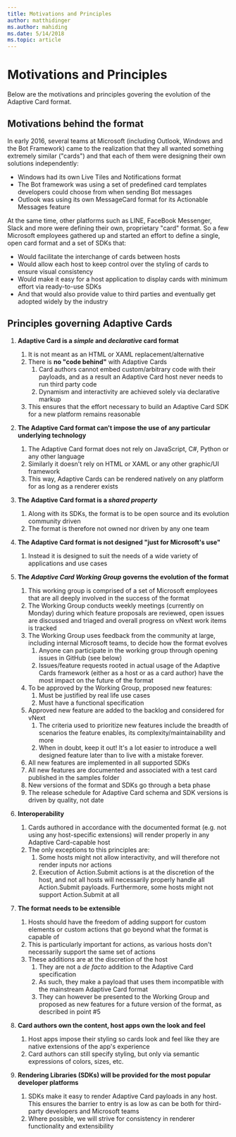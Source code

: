 ```yaml
---
title: Motivations and Principles
author: matthidinger
ms.author: mahiding
ms.date: 5/14/2018
ms.topic: article
---
```


# Motivations and Principles

Below are the motivations and principles govering the evolution of the Adaptive Card format.

## Motivations behind the format

In early 2016, several teams at Microsoft (including Outlook, Windows and the Bot Framework) came to the realization that they all wanted something extremely similar ("cards") and that each of them were designing their own solutions independently:

- Windows had its own Live Tiles and Notifications format
-  The Bot framework was using a set of predefined card templates developers could choose from when sending Bot messages
- Outlook was using its own MessageCard format for its Actionable Messages feature

At the same time, other platforms such as LINE, FaceBook Messenger, Slack and more were defining their own, proprietary "card" format. So a few Microsoft employees gathered up and started an effort to define a single, open card format and a set of SDKs that:

- Would facilitate the interchange of cards between hosts
- Would allow each host to keep control over the styling of cards to ensure visual consistency
- Would make it easy for a host application to display cards with minimum effort via ready-to-use SDKs
- And that would also provide value to third parties and eventually get adopted widely by the industry

## Principles governing Adaptive Cards

1.  **Adaptive Card is a _simple_ and _declarative_ card format**

    1.  It is not meant as an HTML or XAML replacement/alternative
    2.  There is **no "code behind"** with Adaptive Cards
        1. Card authors cannot embed custom/arbitrary code with their payloads, and as a result an Adaptive Card host never needs to run third party code
        2. Dynamism and interactivity are achieved solely via declarative markup
    3.  This ensures that the effort necessary to build an Adaptive Card SDK for a new platform remains reasonable

2.  **The Adaptive Card format can't impose the use of any particular underlying technology**

    1.  The Adaptive Card format does not rely on JavaScript, C#, Python or any other language
    2.  Similarly it doesn't rely on HTML or XAML or any other graphic/UI framework
    3.  This way, Adaptive Cards can be rendered natively on any platform for as long as a renderer exists

3.  **The Adaptive Card format is a _shared property_**

    1.  Along with its SDKs, the format is to be open source and its evolution community driven
    2.  The format is therefore not owned nor driven by any one team

4.  **The Adaptive Card format is not designed "just for Microsoft's use"**

    1.  Instead it is designed to suit the needs of a wide variety of applications and use cases

5.  **The _Adaptive Card Working Group_ governs the evolution of the format**

    1.  This working group is comprised of a set of Microsoft employees that are all deeply involved in the success of the format
    2.  The Working Group conducts weekly meetings (currently on Monday) during which feature proposals are reviewed, open issues are discussed 
    and triaged and overall progress on vNext work items is tracked
    3.  The Working Group uses feedback from the community at large, including internal Microsoft teams, to decide how the format evolves
        1. Anyone can participate in the working group through opening issues in GitHub (see below)
        2. Issues/feature requests rooted in actual usage of the Adaptive Cards framework (either as a host or as a card author) have the most impact on the future of the format
    4.  To be approved by the Working Group, proposed new features:
        1. Must be justified by real life use cases
        2. Must have a functional specification
    5.  Approved new feature are added to the backlog and considered for vNext
        1. The criteria used to prioritize new features include the breadth of scenarios the feature enables, its complexity/maintainability and more
        2. When in doubt, keep it out! It's a lot easier to introduce a well designed feature later than to live with a mistake forever.
    6.  All new features are implemented in all supported SDKs
    7.  All new features are documented and associated with a test card published in the samples folder
    8.  New versions of the format and SDKs go through a beta phase
    9.  The release schedule for Adaptive Card schema and SDK versions is driven by quality, not date

6.	**Interoperability**
    1.	Cards authored in accordance with the documented format (e.g. not using any host-specific extensions) will render properly in any Adaptive Card-capable host
    2.	The only exceptions to this principles are:
        1.	Some hosts might not allow interactivity, and will therefore not render inputs nor actions
        2.	Execution of Action.Submit actions is at the discretion of the host, and not all hosts will necessarily properly handle all Action.Submit payloads. Furthermore, some hosts might not support Action.Submit at all

7.  **The format needs to be extensible**

    1.  Hosts should have the freedom of adding support for custom elements or custom actions that go beyond what the format is capable of
    2.  This is particularly important for actions, as various hosts don't necessarily support the same set of actions
    3.  These additions are at the discretion of the host
        1. They are not a *de facto* addition to the Adaptive Card specification
        2. As such, they make a payload that uses them incompatible with the mainstream Adaptive Card format
        3. They can however be presented to the Working Group and proposed as new features for a future version of the format, as described in point #5

8.  **Card authors own the content, host apps own the look and feel**

    1.  Host apps impose their styling so cards look and feel like they are native extensions of the app's experience
    2.  Card authors can still specify styling, but only via semantic expressions of colors, sizes, etc.

9.  **Rendering Libraries (SDKs) will be provided for the most popular developer platforms**

    1. SDKs make it easy to render Adaptive Card payloads in any host. This ensures the barrier to entry is as low as can be both for third-party developers and Microsoft teams
    2. Where possible, we will strive for consistency in renderer functionality and extensibility
